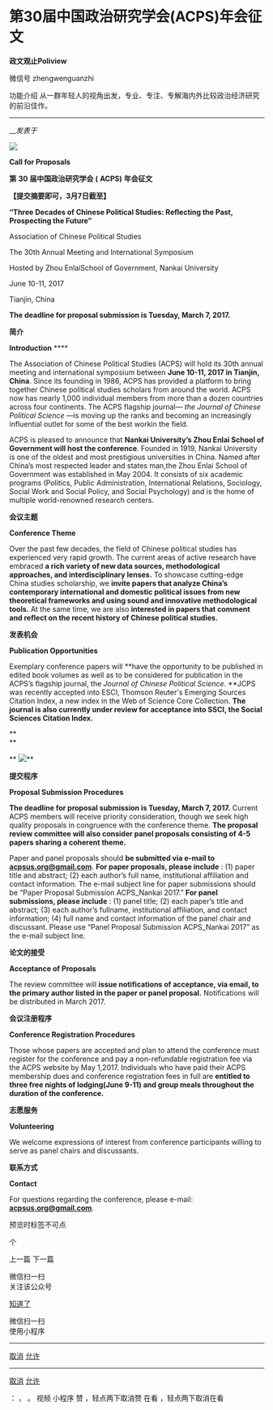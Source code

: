 

#  第30届中国政治研究学会(ACPS)年会征文



**政文观止Poliview** 

微信号 zhengwenguanzhi

功能介绍 从一群年轻人的视角出发，专业、专注、专解海内外比较政治经济研究的前沿佳作。

____

___发表于_


**![](/images/680/2.jpeg)**

**Call for Proposals**

**第** **30** **届中国政治研究学会 **(**** **ACPS)** **年会征文**

**【提交摘要即可，3月7日截至】**

  

 **“Three Decades of Chinese Political Studies: Reflecting the Past,
Prospecting the Future”**

Association of Chinese Political Studies

The 30th Annual Meeting and International Symposium

Hosted by Zhou EnlaiSchool of Government, Nankai University

June 10-11, 2017

Tianjin, China

**The deadline for proposal submission is Tuesday, March 7, 2017.**

**简介**

 **Introduction** ****

The Association of Chinese Political Studies (ACPS) will hold its 30th annual
meeting and international symposium between **June 10-11, 2017 in Tianjin,
China**. Since its founding in 1986, ACPS has provided a platform to bring
together Chinese political studies scholars from around the world. ACPS now
has nearly 1,000 individual members from more than a dozen countries across
four continents. The ACPS flagship journal— _the Journal of Chinese Political
Science_ —is moving up the ranks and becoming an increasingly influential
outlet for some of the best workin the field.

ACPS is pleased to announce that **Nankai University’s Zhou Enlai School of
Government will host the conference**. Founded in 1919, Nankai University is
one of the oldest and most prestigious universities in China. Named after
China’s most respected leader and states man,the Zhou Enlai School of
Government was established in May 2004. It consists of six academic programs
(Politics, Public Administration, International Relations, Sociology, Social
Work and Social Policy, and Social Psychology) and is the home of multiple
world-renowned research centers.

**会议主题**

 **Conference Theme**

Over the past few decades, the field of Chinese political studies has
experienced very rapid growth. The current areas of active research have
embraced **a rich variety of new data sources, methodological approaches, and
interdisciplinary lenses.** To showcase cutting-edge China studies
scholarship, we **invite papers that analyze China’s contemporary
international and domestic political issues from new theoretical frameworks
and using sound and innovative methodological tools.** At the same time, we
are also **interested in papers that comment and reflect on the recent history
of Chinese political studies.**

**发表机会**

 **Publication Opportunities**

Exemplary conference papers will **have the opportunity to be published in
edited book volumes as well as to be considered for publication in the ACPS’s
flagship journal, the _Journal of Chinese Political Science_. **JCPS was
recently accepted into ESCI, Thomson Reuter's Emerging Sources Citation Index,
a new index in the Web of Science Core Collection. **The journal is also
currently under review for acceptance into SSCI, the Social Sciences Citation
Index.**

 **  
**

 ** **![](/images/680/3.jpeg)****

**提交程序**

 **Proposal Submission Procedures**

**The deadline for proposal submission is Tuesday, March 7, 2017.** Current
ACPS members will receive priority consideration, though we seek high quality
proposals in congruence with the conference theme. **The proposal review
committee will also consider panel proposals consisting of 4-5 papers sharing
a coherent theme.**

Paper and panel proposals should **be submitted via e-mail to
**acpsus.org@gmail.com****. **For paper proposals, please include** : (1)
paper title and abstract; (2) each author’s full name, institutional
affiliation and contact information. The e-mail subject line for paper
submissions should be “Paper Proposal Submission ACPS_Nankai 2017.” **For
panel submissions, please include** : (1) panel title; (2) each paper’s title
and abstract; (3) each author’s fullname, institutional affiliation, and
contact information; (4) full name and contact information of the panel chair
and discussant. Please use “Panel Proposal Submission ACPS_Nankai 2017” as the
e-mail subject line.

**论文的接受**

 **Acceptance of Proposals**

The review committee will **issue notifications of acceptance, via email, to
the primary author listed in the paper or panel proposal.** Notifications will
be distributed in March 2017.

**会议注册程序**

 **Conference Registration Procedures**

Those whose papers are accepted and plan to attend the conference must
register for the conference and pay a non-refundable registration fee via the
ACPS website by May 1,2017. Individuals who have paid their ACPS membership
dues and conference registration fees in full are **entitled to three free
nights of lodging(June 9-11) and group meals throughout the duration of the
conference.**

**志愿服务**

 **Volunteering**

We welcome expressions of interest from conference participants willing to
serve as panel chairs and discussants.

**联系方式**

 **Contact**

For questions regarding the conference, please e-mail:
**acpsus.org@gmail.com**.

  

  

预览时标签不可点



个

上一篇 下一篇



微信扫一扫  
关注该公众号

[知道了](javascript:;)

 微信扫一扫  
使用小程序

****

[取消](javascript:void\(0\);) [允许](javascript:void\(0\);)

****

[取消](javascript:void\(0\);) [允许](javascript:void\(0\);)

： ， 。 视频 小程序 赞 ，轻点两下取消赞 在看 ，轻点两下取消在看

